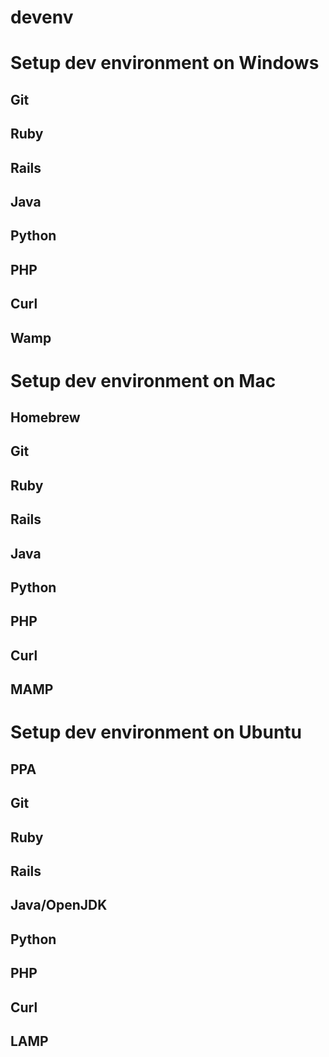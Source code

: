 devenv
======

# Setup dev environment on Windows

## Git
## Ruby
## Rails
## Java
## Python
## PHP
## Curl
## Wamp

# Setup dev environment on Mac

## Homebrew
## Git
## Ruby
## Rails
## Java
## Python
## PHP
## Curl
## MAMP

# Setup dev environment on Ubuntu

## PPA
## Git
## Ruby
## Rails
## Java/OpenJDK
## Python
## PHP
## Curl
## LAMP